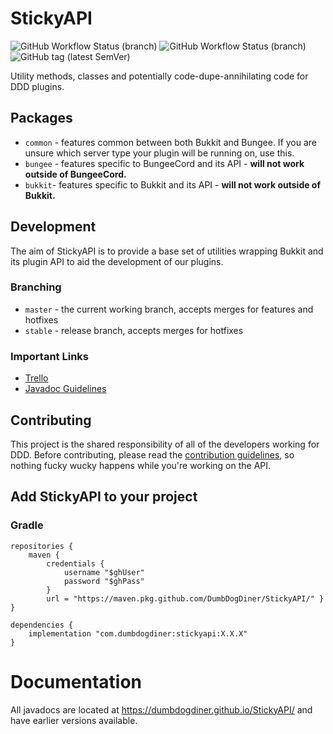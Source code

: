 # StickyAPI

![GitHub Workflow Status (branch)](https://img.shields.io/github/workflow/status/DumbDogDiner/StickyAPI/build/release?label=builds&logo=github)
![GitHub Workflow Status (branch)](https://img.shields.io/github/workflow/status/DumbDogDiner/StickyAPI/docs/release?label=docs&logo=github)
![GitHub tag (latest SemVer)](https://img.shields.io/github/v/tag/DumbDogDiner/StickyAPI?label=release&logo=java)

Utility methods, classes and potentially code-dupe-annihilating code for DDD plugins.

## Packages

- `common` - features common between both Bukkit and Bungee. If you are unsure which server type your plugin will be running on, use this.
- `bungee` - features specific to BungeeCord and its API - **will not work outside of BungeeCord.**
- `bukkit`- features specific to Bukkit and its API - **will not work outside of Bukkit.**

## Development

The aim of StickyAPI is to provide a base set of utilities wrapping Bukkit and its plugin API to aid the development of our plugins.

### Branching

- `master` - the current working branch, accepts merges for features and hotfixes
- `stable` - release branch, accepts merges for hotfixes

### Important Links

- [Trello](https://trello.com/c/kx7Ppznd/13-progress-checklist)
- [Javadoc Guidelines](https://google.github.io/styleguide/javaguide.html#s7-javadoc)

## Contributing

This project is the shared responsibility of all of the developers working for DDD. Before contributing, please read the [contribution guidelines](CONTRIBUTING.md), so nothing fucky wucky happens while you're working on the API.

## Add StickyAPI to your project

### Gradle

```
repositories {
    maven {
        credentials {
            username "$ghUser"
            password "$ghPass"
        }
        url = "https://maven.pkg.github.com/DumbDogDiner/StickyAPI/" }
}

dependencies {
    implementation "com.dumbdogdiner:stickyapi:X.X.X"
}

```

# Documentation
All javadocs are located at https://dumbdogdiner.github.io/StickyAPI/ and have earlier versions available.